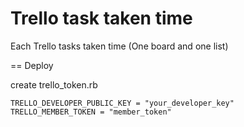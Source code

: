Trello task taken time
======================

Each Trello tasks taken time (One board and one list)

== Deploy

create trello_token.rb

	TRELLO_DEVELOPER_PUBLIC_KEY = "your_developer_key"
	TRELLO_MEMBER_TOKEN = "member_token"
